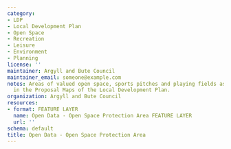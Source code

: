 ```yaml
---
category:
- LDP
- Local Development Plan
- Open Space
- Recreation
- Leisure
- Environment
- Planning
license: ''
maintainer: Argyll and Bute Council
maintainer_email: someone@example.com
notes: Areas of valued open space, sports pitches and playing fields as identified
  in the Proposal Maps of the Local Development Plan.
organization: Argyll and Bute Council
resources:
- format: FEATURE LAYER
  name: Open Data - Open Space Protection Area FEATURE LAYER
  url: ''
schema: default
title: Open Data - Open Space Protection Area
---
```


